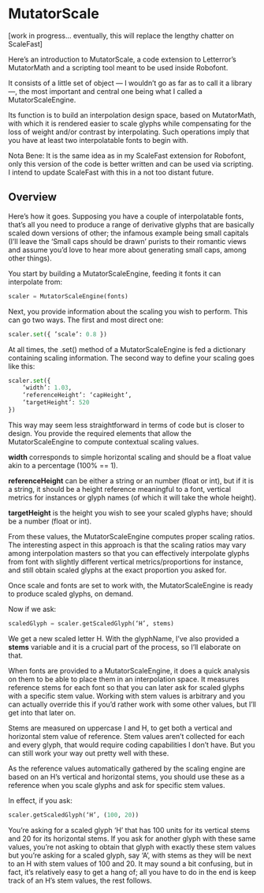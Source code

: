 # MutatorScale

[work in progress… eventually, this will replace the lengthy chatter on ScaleFast]

Here’s an introduction to MutatorScale, a code extension to Letterror’s MutatorMath and a scripting tool meant to be used inside Robofont.

It consists of a little set of object — I wouldn’t go as far as to call it a library —, the most important and central one being what I called a MutatorScaleEngine.

Its function is to build an interpolation design space, based on MutatorMath, with which it is rendered easier to scale glyphs while compensating for the loss of weight and/or contrast by interpolating. Such operations imply that you have at least two interpolatable fonts to begin with.

Nota Bene: It is the same idea as in my ScaleFast extension for Robofont, only this version of the code is better written and can be used via scripting. I intend to update ScaleFast with this in a not too distant future.

## Overview

Here’s how it goes. Supposing you have a couple of interpolatable fonts, that’s all you need to produce a range of derivative glyphs that are basically scaled down versions of other; the infamous example being small capitals (I’ll leave the  ‘Small caps should be drawn’ purists to their romantic views and assume you’d love to hear more about generating small caps, among other things).

You start by building a MutatorScaleEngine, feeding it fonts it can interpolate from:

```python
scaler = MutatorScaleEngine(fonts)
```

Next, you provide information about the scaling you wish to perform. This can go two ways. The first and most direct one:

```python
scaler.set({ ’scale’: 0.8 })
```

At all times, the .set() method of a MutatorScaleEngine is fed a dictionary containing scaling information. The second way to define your scaling goes like this:

```python
scaler.set({
	‘width’: 1.03,
	‘referenceHeight’: ‘capHeight’,
	‘targetHeight’: 520
})
```

This way may seem less straightforward in terms of code but is closer to design. You provide the required elements that allow the MutatorScaleEngine to compute contextual scaling values.

**width** corresponds to simple horizontal scaling and should be a float value akin to a percentage (100% == 1).

**referenceHeight** can be either a string or an number (float or int), but if it is a string, it should be a height reference meaningful to a font, vertical metrics for instances or glyph names (of which it will take the whole height).

**targetHeight** is the height you wish to see your scaled glyphs have; should be a number (float or int).

From these values, the MutatorScaleEngine computes proper scaling ratios. The interesting aspect in this approach is that the scaling ratios may vary among interpolation masters so that you can effectively interpolate glyphs from font with slightly different vertical metrics/proportions for instance, and still obtain scaled glyphs at the exact proportion you asked for.

Once scale and fonts are set to work with, the MutatorScaleEngine is ready to produce scaled glyphs, on demand.

Now if we ask:

```python
scaledGlyph = scaler.getScaledGlyph(‘H’, stems)
```

We get a new scaled letter H. With the glyphName, I’ve also provided a **stems** variable and it is a crucial part of the process, so I’ll elaborate on that.

When fonts are provided to a MutatorScaleEngine, it does a quick analysis on them to be able to place them in an interpolation space. It measures reference stems for each font so that you can later ask for scaled glyphs with a specific stem value. Working with stem values is arbitrary and you can actually override this if you’d rather work with some other values, but I’ll get into that later on.

Stems are measured on uppercase I and H, to get both a vertical and horizontal stem value of reference. Stem values aren’t collected for each and every glyph, that would require coding capabilities I don’t have. But you can still work your way out pretty well with these.

As the reference values automatically gathered by the scaling engine are based on an H’s vertical and horizontal stems, you should use these as a reference when you scale glyphs and ask for specific stem values.

In effect, if you ask:

```python
scaler.getScaledGlyph(‘H’, (100, 20))
```

You’re asking for a scaled glyph ‘H’ that has 100 units for its vertical stems and 20 for its horizontal stems. If you ask for another glyph with these same values, you’re not asking to obtain that glyph with exactly these stem values but you’re asking for a scaled glyph, say ‘A’, with stems as they will be next to an H with stem values of 100 and 20. It may sound a bit confusing, but in fact, it’s relatively easy to get a hang of; all you have to do in the end is keep track of an H’s stem values, the rest follows.